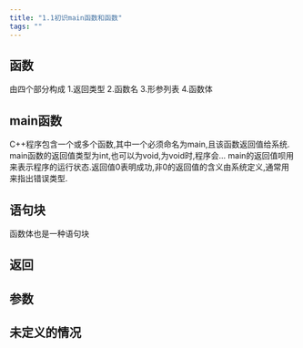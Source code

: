 ```yaml
---
title: "1.1初识main函数和函数"
tags: ""
---
```


## 函数
  由四个部分构成
  1.返回类型
  2.函数名
  3.形参列表
  4.函数体
## main函数
  C++程序包含一个或多个函数,其中一个必须命名为main,且该函数返回值给系统.
  main函数的返回值类型为int,也可以为void,为void时,程序会...
  main的返回值呗用来表示程序的运行状态.返回值0表明成功,非0的返回值的含义由系统定义,通常用来指出错误类型.
## 语句块
  函数体也是一种语句块
## 返回
  
## 参数


## 未定义的情况